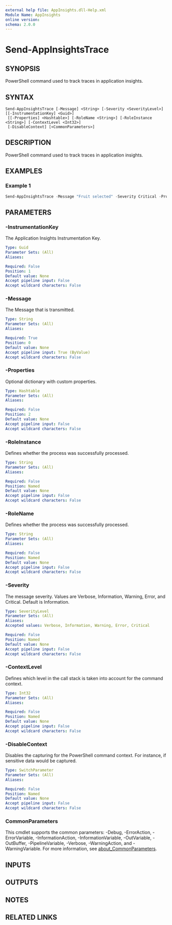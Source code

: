```yaml
---
external help file: AppInsights.dll-Help.xml
Module Name: AppInsights
online version:
schema: 2.0.0
---
```


# Send-AppInsightsTrace

## SYNOPSIS
PowerShell command used to track traces in application insights.

## SYNTAX

```
Send-AppInsightsTrace [-Message] <String> [-Severity <SeverityLevel>] [[-InstrumentationKey] <Guid>]
 [[-Properties] <Hashtable>] [-RoleName <String>] [-RoleInstance <String>] [-ContextLevel <Int32>]
 [-DisableContext] [<CommonParameters>]
```

## DESCRIPTION
PowerShell command used to track traces in application insights.

## EXAMPLES

### Example 1
```powershell
Send-AppInsightsTrace -Message "Fruit selected" -Severity Critical -Properties @{ "Fruit" = "Apple" } -RoleName "My Custom Role"
```

## PARAMETERS

### -InstrumentationKey
The Application Insights Instrumentation Key.

```yaml
Type: Guid
Parameter Sets: (All)
Aliases:

Required: False
Position: 1
Default value: None
Accept pipeline input: False
Accept wildcard characters: False
```

### -Message
The Message that is transmitted.

```yaml
Type: String
Parameter Sets: (All)
Aliases:

Required: True
Position: 0
Default value: None
Accept pipeline input: True (ByValue)
Accept wildcard characters: False
```

### -Properties
Optional dictionary with custom properties.

```yaml
Type: Hashtable
Parameter Sets: (All)
Aliases:

Required: False
Position: 2
Default value: None
Accept pipeline input: False
Accept wildcard characters: False
```

### -RoleInstance
Defines whether the process was successfully processed.

```yaml
Type: String
Parameter Sets: (All)
Aliases:

Required: False
Position: Named
Default value: None
Accept pipeline input: False
Accept wildcard characters: False
```

### -RoleName
Defines whether the process was successfully processed.

```yaml
Type: String
Parameter Sets: (All)
Aliases:

Required: False
Position: Named
Default value: None
Accept pipeline input: False
Accept wildcard characters: False
```

### -Severity
The message severity.
Values are Verbose, Information, Warning, Error, and Critical.
Default is Information.

```yaml
Type: SeverityLevel
Parameter Sets: (All)
Aliases:
Accepted values: Verbose, Information, Warning, Error, Critical

Required: False
Position: Named
Default value: None
Accept pipeline input: False
Accept wildcard characters: False
```

### -ContextLevel
Defines which level in the call stack is taken into account for the command context.

```yaml
Type: Int32
Parameter Sets: (All)
Aliases:

Required: False
Position: Named
Default value: None
Accept pipeline input: False
Accept wildcard characters: False
```

### -DisableContext
Disables the capturing for the PowerShell command context. For instance, if sensitive data would be captured.

```yaml
Type: SwitchParameter
Parameter Sets: (All)
Aliases:

Required: False
Position: Named
Default value: None
Accept pipeline input: False
Accept wildcard characters: False
```

### CommonParameters
This cmdlet supports the common parameters: -Debug, -ErrorAction, -ErrorVariable, -InformationAction, -InformationVariable, -OutVariable, -OutBuffer, -PipelineVariable, -Verbose, -WarningAction, and -WarningVariable. For more information, see [about_CommonParameters](http://go.microsoft.com/fwlink/?LinkID=113216).

## INPUTS

## OUTPUTS

## NOTES

## RELATED LINKS
